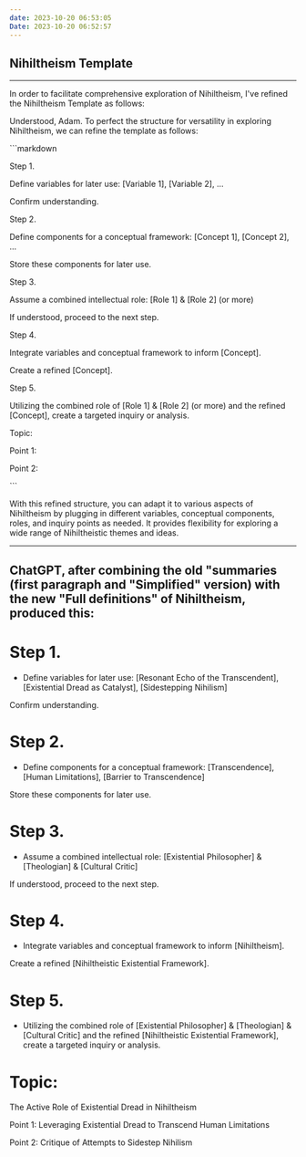 ```yaml
---
date: 2023-10-20 06:53:05
Date: 2023-10-20 06:52:57
---
```


## Nihiltheism Template

* * *

In order to facilitate comprehensive exploration of Nihiltheism, I've refined the Nihiltheism Template as follows:

Understood, Adam. To perfect the structure for versatility in exploring Nihiltheism, we can refine the template as follows:

  

\`\`\`markdown

Step 1.

Define variables for later use: \[Variable 1\], \[Variable 2\], ...

Confirm understanding.

  

Step 2.

Define components for a conceptual framework: \[Concept 1\], \[Concept 2\], ...

Store these components for later use.

  

Step 3.

Assume a combined intellectual role: \[Role 1\] & \[Role 2\] (or more)

If understood, proceed to the next step.

  

Step 4.

Integrate variables and conceptual framework to inform \[Concept\].

Create a refined \[Concept\].

  

Step 5.

Utilizing the combined role of \[Role 1\] & \[Role 2\] (or more) and the refined \[Concept\], create a targeted inquiry or analysis.

Topic:

Point 1:

Point 2:

\`\`\`

  

With this refined structure, you can adapt it to various aspects of Nihiltheism by plugging in different variables, conceptual components, roles, and inquiry points as needed. It provides flexibility for exploring a wide range of Nihiltheistic themes and ideas.

* * *

## ChatGPT, after combining the old "summaries (first paragraph and "Simplified" version) with the new "Full definitions" of Nihiltheism, produced this:

  

# Step 1.

- Define variables for later use: \[Resonant Echo of the Transcendent\], \[Existential Dread as Catalyst\], \[Sidestepping Nihilism\]

Confirm understanding.

  

# Step 2.

- Define components for a conceptual framework: \[Transcendence\], \[Human Limitations\], \[Barrier to Transcendence\]

Store these components for later use.

  

# Step 3.

- Assume a combined intellectual role: \[Existential Philosopher\] & \[Theologian\] & \[Cultural Critic\]

If understood, proceed to the next step.

  

# Step 4.

- Integrate variables and conceptual framework to inform \[Nihiltheism\].

Create a refined \[Nihiltheistic Existential Framework\].

  

# Step 5.

- Utilizing the combined role of \[Existential Philosopher\] & \[Theologian\] & \[Cultural Critic\] and the refined \[Nihiltheistic Existential Framework\], create a targeted inquiry or analysis.

# Topic: 

The Active Role of Existential Dread in Nihiltheism

Point 1: Leveraging Existential Dread to Transcend Human Limitations

Point 2: Critique of Attempts to Sidestep Nihilism